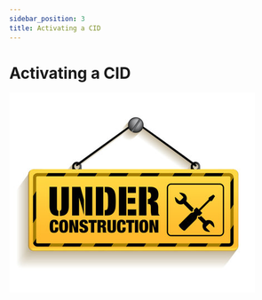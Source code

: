 ```yaml
---
sidebar_position: 3
title: Activating a CID
---
```


# Activating a CID
![Under Construction](./../img/under-construction.jpg)